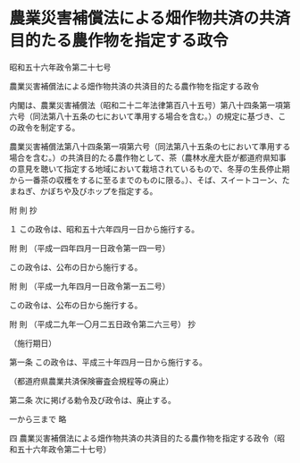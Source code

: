 # 農業災害補償法による畑作物共済の共済目的たる農作物を指定する政令

昭和五十六年政令第二十七号

農業災害補償法による畑作物共済の共済目的たる農作物を指定する政令

内閣は、農業災害補償法（昭和二十二年法律第百八十五号）第八十四条第一項第六号（同法第八十五条の七において準用する場合を含む。）の規定に基づき、この政令を制定する。

農業災害補償法第八十四条第一項第六号（同法第八十五条の七において準用する場合を含む。）の共済目的たる農作物として、茶（農林水産大臣が都道府県知事の意見を聴いて指定する地域において栽培されているもので、冬芽の生長停止期から一番茶の収穫をするに至るまでのものに限る。）、そば、スイートコーン、たまねぎ、かぼちや及びホップを指定する。

附 則 抄

１ この政令は、昭和五十六年四月一日から施行する。

附 則 （平成一四年四月一日政令第一四一号）

この政令は、公布の日から施行する。

附 則 （平成一九年四月一日政令第一五二号）

この政令は、公布の日から施行する。

附 則 （平成二九年一〇月二五日政令第二六三号） 抄

（施行期日）

第一条 この政令は、平成三十年四月一日から施行する。

（都道府県農業共済保険審査会規程等の廃止）

第二条 次に掲げる勅令及び政令は、廃止する。

一から三まで 略

四 農業災害補償法による畑作物共済の共済目的たる農作物を指定する政令（昭和五十六年政令第二十七号）
